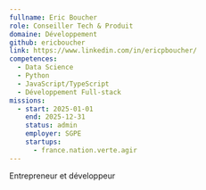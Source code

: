 ```yaml
---
fullname: Eric Boucher
role: Conseiller Tech & Produit
domaine: Développement
github: ericboucher
link: https://www.linkedin.com/in/ericpboucher/
competences:
  - Data Science
  - Python
  - JavaScript/TypeScript
  - Développement Full-stack
missions:
  - start: 2025-01-01
    end: 2025-12-31
    status: admin
    employer: SGPE
    startups:
      - france.nation.verte.agir
---
```

Entrepreneur et développeur